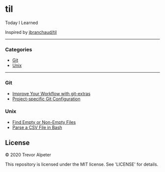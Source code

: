 # til
Today I Learned

Inspired by [jbranchaud/til](https://github.com/jbranchaud/til)

---

### Categories

* [Git](#git)
* [Unix](#unix)

---

### Git

- [Improve Your Workflow with git-extras](git/improve-workflow-with-git-extras.md)
- [Project-specific Git Configuration](git/project-specific-git-configuration.md)

### Unix

- [Find Empty or Non-Empty Files](unix/find-empty-or-non-empty-files.md)
- [Parse a CSV File in Bash](unix/parse-csv-file-bash.md)

## License

&copy; 2020 Trevor Alpeter

This repository is licensed under the MIT license. See 'LICENSE' for details.
